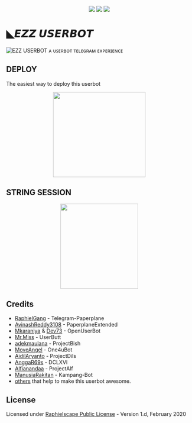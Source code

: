 </p>
<p align="center">
    <a href="https://t.me/zraezzra"> <img src="https://img.shields.io/badge/Telegram-2CA5E0?style=for-the-badge&logo=telegram&logoColor=white" /></a>
    <a href="https://github.com/syahrizalemano/EZZRAUBOT"> <img src="https://img.shields.io/github/repo-size/noob-kittu/YoneRobot?color=ff69b4&logo=github&logoColor=black&style=for-the-badge" /></a>
    <a href="https://pypi.org/project/Telethon/"> <img src="https://img.shields.io/pypi/v/telethon?color=yellow&label=telethon&logo=python&logoColor=green&style=for-the-badge" /></a>
</p>

# ◣𝙀𝙕𝙕 𝙐𝙎𝙀𝙍𝘽𝙊𝙏




<img src="https://telegra.ph/file/83a7a291603ac2c0a326a.jpg" alt="EZZ USERBOT">
ᴀ ᴜꜱᴇʀʙᴏᴛ ᴛᴇʟᴇɢʀᴀᴍ ᴇxᴘᴇʀɪᴇɴᴄᴇ

## DEPLOY
The easiest way to deploy this userbot
<p align="center"><a href="https://heroku.com/deploy?template=https://github.com/syahrizalemano/EZZRAUBOT"> <img src="https://telegra.ph/file/20c17597d9b6f3d9d9713.jpg" width="250" height="230"/></a></p>

## STRING SESSION
<p align="center"><a href="https://replit.com/@anobit/string#main.py/"> <img src="https://telegra.ph/file/9ba6848c087b5ce4f2b3d.jpg" width="210" height="230."/></a></p>



## Credits
*   [RaphielGang](https://github.com/RaphielGang) - Telegram-Paperplane
*   [AvinashReddy3108](https://github.com/AvinashReddy3108) - PaperplaneExtended
*   [Mkaraniya](https://github.com/mkaraniya) & [Dev73](https://github.com/Devp73) - OpenUserBot
*   [Mr.Miss](https://github.com/keselekpermen69) - UserButt
*   [adekmaulana](https://github.com/adekmaulana) - ProjectBish
*   [MoveAngel](https://github.com/MoveAngel) - One4uBot
*   [AidilAryanto](https://github.com/aidilaryanto) - ProjectDils 
*   [AnggaR69s](https://github.com/GengKapak/DCLXVI) - DCLXVI
*   [Alfianandaa](https://github.com/alfianandaa/ProjectAlf) - ProjectAlf
*   [ManusiaRakitan](https://github.com/ManusiaRakitan/Kampang-Bot) - Kampang-Bot
*   [others](https://github.com/alfianandaa/ProjectAlf/graphs/contributors) that help to make this userbot awesome.

## License
Licensed under [Raphielscape Public License](https://github.com/alfianandaa/ProjectAlf/blob/master/LICENSE) - Version 1.d, February 2020
